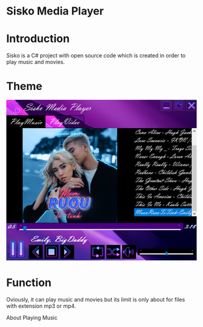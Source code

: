 # Sisko Media Player
# Introduction

Sisko is a C# project with open source code which is created in order to play music and movies.

# Theme

![This what it look like](https://github.com/ShShee/Sisko-Media-Player/blob/master/ScreenShot.png)

# Function

Oviously, it can play music and movies but its limit is only about for files with extension mp3 or mp4.

About Playing Music
